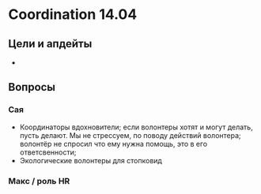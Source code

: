 # Coordination 14.04

## Цели и апдейты

* 
## Вопросы

### Сая

* Координаторы вдохновители; если волонтеры хотят и могут делать, пусть делают.                      Мы не стрессуем, по поводу действий волонтера; волонтёр не спросил что ему нужна помощь, это в его ответсвенности; 
* Экологические волонтеры для стопковид

### Макс / роль HR

